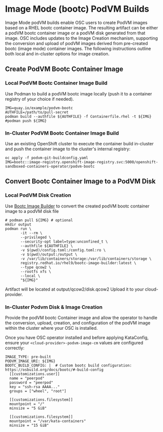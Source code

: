 # Image Mode (bootc) PodVM Builds

Image Mode podVM builds enable OSC users to create PodVM images based
on a RHEL bootc container image. The resulting artifact can be either
a podVM bootc container image or a podVM disk generated from that image.
OSC includes updates to the Image Creation mechanism, supporting the
conversion and upload of podVM images derived from pre-created bootc
(image mode) container images.
The following instructions outline both local and in-cluster options
for image creation.

## Create PodVM Bootc Container Image

### **Local** PodVM Bootc Container Image Build

Use Podman to build a podVM bootc image locally (push it to
a container registry of your choice if needed).
```
IMG=quay.io/example/podvm-bootc
AUTHFILE=/path/to/pull-secret
podman build --authfile ${AUTHFILE} -f Containerfile.rhel -t ${IMG}
#podman push ${IMG}
```

### **In-Cluster**  PodVM Bootc Container Image Build

Use an existing OpenShift cluster to execute the container build
in-cluster and push the container image to the cluster's internal
registry:
```
oc apply -f podvm-git-buildconfig.yaml
IMG=bootc::image-registry.openshift-image-registry.svc:5000/openshift-sandboxed-containers-operator/podvm-bootc
```

## Convert Bootc Container Image to a PodVM Disk

### **Local** PodVM Disk Creation

Use [Bootc Image Builder](https://github.com/osbuild/bootc-image-builder)
to convert the created podVM bootc container image to a podVM disk file
```
# podman pull ${IMG} # optional
mkdir output
podman run \
       -it --rm \
       --privileged \
       --security-opt label=type:unconfined_t \
       --authfile ${AUTHFILE} \
       -v $(pwd)/config.toml:/config.toml:ro \
       -v $(pwd)/output:/output \
       -v /var/lib/containers/storage:/var/lib/containers/storage \
       registry.redhat.io/rhel9/bootc-image-builder:latest \
       --type qcow2 \
       --rootfs xfs \
       --local \
       "${IMG}"
```
Artifact will be located at  output/qcow2/disk.qcow2
Upload it to your cloud-provider.


### **In-Cluster** Podvm Disk & Image Creation

Provide the podVM bootc Container image and allow the operator
to handle the conversion, upload, creation, and configuration
of the podVM image within the cluster where your OSC is installed.

Once you have OSC operator installed and before applying KataConfig,
ensure your `<cloud-provider>-podvm-image-cm` values are configured
correctly:
```
IMAGE_TYPE: pre-built
PODVM_IMAGE_URI: ${IMG}
BOOTC_BUILD_CONFIG: |  # Custom bootc build configuration: https://osbuild.org/docs/bootc/#-build-config
  [[customizations.user]]
  name = "peerpod"
  password = "peerpod"
  key = "ssh-rsa AAAA..."
  groups = ["wheel", "root"]

  [[customizations.filesystem]]
  mountpoint = "/"
  minsize = "5 GiB"

  [[customizations.filesystem]]
  mountpoint = "/var/kata-containers"
  minsize = "15 GiB"
```

